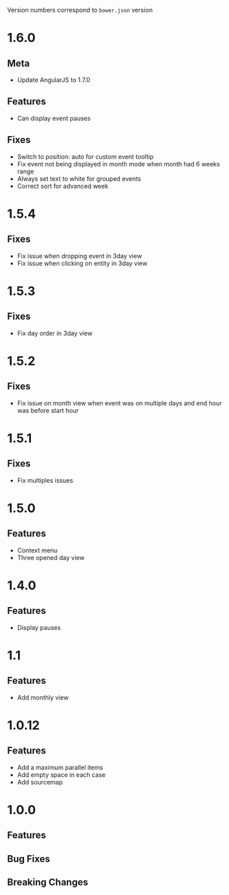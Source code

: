Version numbers correspond to `bower.json` version

# 1.6.0

## Meta

- Update AngularJS to 1.7.0

## Features

- Can display event pauses

## Fixes
- Switch to position: auto for custom event tooltip
- Fix event not being displayed in month mode when month had 6 weeks range
- Always set text to white for grouped events
- Correct sort for advanced week

# 1.5.4

## Fixes

- Fix issue when dropping event in 3day view
- Fix issue when clicking on entity in 3day view

# 1.5.3

## Fixes

- Fix day order in 3day view

# 1.5.2

## Fixes

- Fix issue on month view when event was on multiple days and end hour was before start hour

# 1.5.1

## Fixes

- Fix multiples issues

# 1.5.0

## Features

- Context menu
- Three opened day view

# 1.4.0

## Features

- Display pauses

# 1.1

## Features

- Add monthly view

# 1.0.12

## Features

- Add a maximum parallel items
- Add empty space in each case
- Add sourcemap

# 1.0.0

## Features

## Bug Fixes

## Breaking Changes
